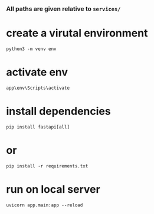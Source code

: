 
### All paths are given relative to `services/`

# create a virutal environment
`python3 -m venv env`

# activate env
`app\env\Scripts\activate`

# install dependencies
`pip install fastapi[all]`

# or
`pip install -r requirements.txt`

# run on local server
`uvicorn app.main:app --reload`
